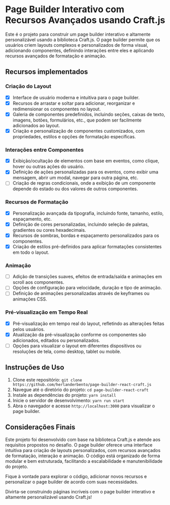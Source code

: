 # Page Builder Interativo com Recursos Avançados usando Craft.js

Este é o projeto para construir um page builder interativo e altamente personalizável usando a biblioteca Craft.js. O page builder permite que os usuários criem layouts complexos e personalizados de forma visual, adicionando componentes, definindo interações entre eles e aplicando recursos avançados de formatação e animação.

## Recursos implementados

### Criação do Layout

- [x] Interface de usuário moderna e intuitiva para o page builder.
- [x] Recursos de arrastar e soltar para adicionar, reorganizar e redimensionar os componentes no layout.
- [x] Galeria de componentes predefinidos, incluindo seções, caixas de texto, imagens, botões, formulários, etc., que podem ser facilmente adicionados ao layout.
- [x] Criação e personalização de componentes customizados, com propriedades, estilos e opções de formatação específicas.

### Interações entre Componentes

- [x] Exibição/ocultação de elementos com base em eventos, como clique, hover ou outras ações do usuário.
- [x] Definição de ações personalizadas para os eventos, como exibir uma mensagem, abrir um modal, navegar para outra página, etc.
- [ ] Criação de regras condicionais, onde a exibição de um componente depende do estado ou dos valores de outros componentes.

### Recursos de Formatação

- [x] Personalização avançada da tipografia, incluindo fonte, tamanho, estilo, espaçamento, etc.
- [x] Definição de cores personalizadas, incluindo seleção de paletas, gradientes ou cores hexadecimais.
- [x] Recursos de sombras, bordas e espaçamento personalizados para os componentes.
- [x] Criação de estilos pré-definidos para aplicar formatações consistentes em todo o layout.

### Animação

- [ ] Adição de transições suaves, efeitos de entrada/saída e animações em scroll aos componentes.
- [ ] Opções de configuração para velocidade, duração e tipo de animação.
- [ ] Definição de animações personalizadas através de keyframes ou animações CSS.

### Pré-visualização em Tempo Real

- [x] Pré-visualização em tempo real do layout, refletindo as alterações feitas pelos usuários.
- [x] Atualização da pré-visualização conforme os componentes são adicionados, editados ou personalizados.
- [ ] Opções para visualizar o layout em diferentes dispositivos ou resoluções de tela, como desktop, tablet ou mobile.

## Instruções de Uso

1. Clone este repositório: `git clone https://github.com/herlanderbento/page-builder-react-craft.js`
2. Navegue até o diretório do projeto: `cd page-builder-react-craft`
3. Instale as dependências do projeto: `yarn install`
4. Inicie o servidor de desenvolvimento: `yarn run start`
5. Abra o navegador e acesse `http://localhost:3000` para visualizar o page builder.

## Considerações Finais

Este projeto foi desenvolvido com base na biblioteca Craft.js e atende aos requisitos propostos no desafio. O page builder oferece uma interface intuitiva para criação de layouts personalizados, com recursos avançados de formatação, interação e animação. O código está organizado de forma modular e bem estruturada, facilitando a escalabilidade e manutenibilidade do projeto.

Fique à vontade para explorar o código, adicionar novos recursos e personalizar o page builder de acordo com suas necessidades.

Divirta-se construindo páginas incríveis com o page builder interativo e altamente personalizável usando Craft.js!